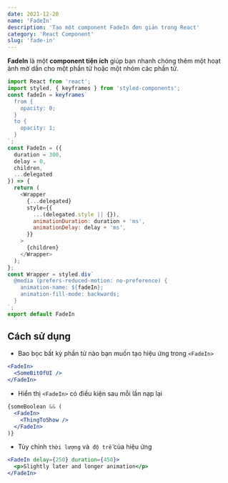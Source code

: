 ```yaml
---
date: 2021-12-20
name: 'FadeIn'
description: 'Tạo một component FadeIn đơn giản trong React'
category: 'React Component'
slug: 'fade-in'
---
```


**FadeIn** là một **component tiện ích** giúp bạn nhanh chóng thêm một hoạt ảnh mờ dần cho một phần tử hoặc một nhóm các phần tử.

```jsx:title=FadeIn.js
import React from 'react';
import styled, { keyframes } from 'styled-components';
const fadeIn = keyframes`
  from {
    opacity: 0;
  }
  to {
    opacity: 1;
  }
`;
const FadeIn = ({
  duration = 300,
  delay = 0,
  children,
  ...delegated
}) => {
  return (
    <Wrapper
      {...delegated}
      style={{
        ...(delegated.style || {}),
        animationDuration: duration + 'ms',
        animationDelay: delay + 'ms',
      }}
    >
      {children}
    </Wrapper>
  );
};
const Wrapper = styled.div`
  @media (prefers-reduced-motion: no-preference) {
    animation-name: ${fadeIn};
    animation-fill-mode: backwards;
  }
`;
export default FadeIn
```

## Cách sử dụng

- Bao bọc bất kỳ phần tử nào bạn muốn tạo hiệu ứng trong `<FadeIn>`
```jsx
<FadeIn>
  <SomeBitOfUI />
</FadeIn>
```

- Hiển thị `<FadeIn>` có điều kiện sau mỗi lần nạp lại
```jsx
{someBoolean && (
  <FadeIn>
    <ThingToShow />
  </FadeIn>
)}
```

- Tùy chỉnh `thời lượng` và` độ trễ` của hiệu ứng
```jsx
<FadeIn delay={250} duration={450}>
  <p>Slightly later and longer animation</p>
</FadeIn>
```
